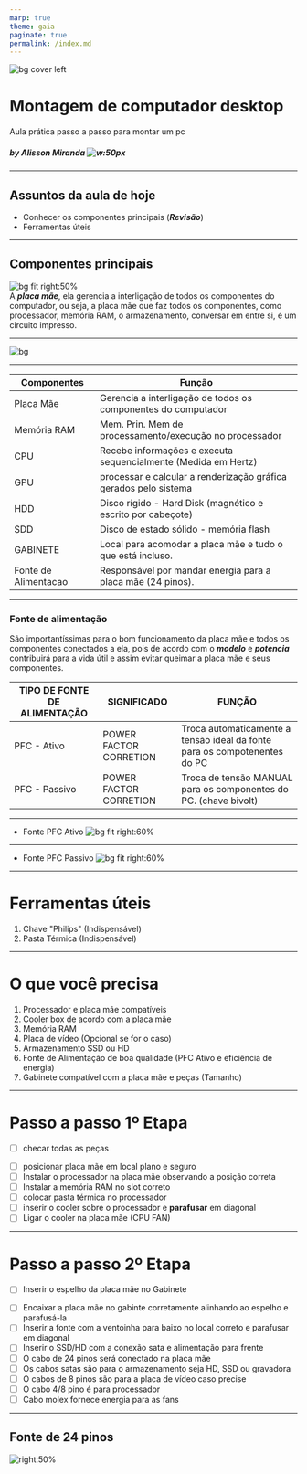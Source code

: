 ```yaml
---
marp: true
theme: gaia
paginate: true
permalink: /index.md
---
```


![bg cover left](https://p2.trrsf.com/image/fget/cf/774/0/images.terra.com/2023/04/21/pc-gamer-thumb-ts56rack6f6u.jpg)

# Montagem de computador desktop

Aula prática passo a passo para montar um pc

##### by Alisson Miranda ![w:50px](professor-no-quadro.png)

---
<!-- _class: topic -->
<style>
    section.topic h2 {
        text-align: center;
        border-top: 5px solid;
        border-bottom: 5px solid;
    }
</style>

## Assuntos da aula de hoje

* Conhecer os componentes principais (**_Revisão_**)
* Ferramentas úteis

---

## Componentes principais

![bg fit right:50%](giphy.gif)  
A **_placa mãe_**, ela gerencia a interligação de todos os componentes do computador, ou seja, a placa mãe que faz todos os componentes, como processador, memória RAM, o armazenamento, conversar em entre si, é um circuito impresso.

---
![bg](placa.png)

---
<!-- _class: invert-->
| Componentes | Função                                                                  |
|-------------|-------------------------------------------------------------------------|
| Placa Mãe   | Gerencia a interligação de todos os componentes do computador           |
| Memória RAM | Mem. Prin. Mem de processamento/execução no processador                 |
| CPU         | Recebe informações e executa sequencialmente (Medida em Hertz)          |
| GPU         | processar e calcular a renderização gráfica gerados pelo sistema |
| HDD         | Disco rígido - Hard Disk (magnético e escrito por cabeçote)             |
| SDD         | Disco de estado sólido - memória flash                                  |
| GABINETE         | Local para acomodar a placa mãe e tudo o que está incluso.                                  |
| Fonte de Alimentacao         | Responsável por mandar energia para a placa mãe (24 pinos).                                  |
---

### Fonte de alimentação

São importantíssimas para o bom funcionamento da placa mãe e todos os componentes conectados a ela, pois de acordo com o **_modelo_** e **_potencia_** contribuirá para a vida útil e assim evitar queimar a placa mãe e seus componentes.

| TIPO DE FONTE DE ALIMENTAÇÃO | SIGNIFICADO            | FUNÇÃO                                                                    |
|------------------------------|------------------------|---------------------------------------------------------------------------|
| PFC - Ativo                  | POWER FACTOR CORRETION | Troca automaticamente a tensão ideal da fonte para os compotenentes do PC |
| PFC - Passivo                | POWER FACTOR CORRETION | Troca de tensão MANUAL para os componentes do PC. (chave bivolt)          |
---

* Fonte PFC Ativo
![bg fit right:60%](image.png)

---

* Fonte PFC Passivo
![bg fit right:60%](image-1.png)

---

# Ferramentas úteis

1. Chave "Philips" (Indispensável)
2. Pasta Térmica (Indispensável)

---

# O que você precisa

1. Processador e placa mãe compatíveis
2. Cooler box de acordo com a placa mãe
3. Memória RAM
4. Placa de vídeo (Opcional se for o caso)
5. Armazenamento SSD ou HD
6. Fonte de Alimentação de boa qualidade (PFC Ativo e eficiência de energia)
7. Gabinete compatível com a placa mãe e peças (Tamanho)

---
<!-- _class: minha_class -->
# Passo a passo 1º Etapa

- [ ] checar todas as peças
* [ ] posicionar placa mãe em local plano e seguro
* [ ] Instalar o processador na placa mãe observando a posição correta
* [ ] Instalar a memória RAM no slot correto
* [ ] colocar pasta térmica no processador
* [ ] inserir o cooler sobre o processador e **parafusar** em diagonal
* [ ] Ligar o cooler na placa mãe (CPU FAN)

---

# Passo a passo 2º Etapa

- [ ] Inserir o espelho da placa mãe no Gabinete
* [ ] Encaixar a placa mãe no gabinte corretamente alinhando ao espelho e parafusá-la
* [ ] Inserir a fonte com a ventoinha para baixo no local correto e parafusar em diagonal
* [ ] Inserir o SSD/HD com a conexão sata e alimentação para frente
* [ ] O cabo de 24 pinos será conectado na placa mãe
* [ ] Os cabos satas são para o armazenamento seja HD, SSD ou gravadora
* [ ] O cabos de 8 pinos são para a placa de vídeo caso precise
* [ ] O cabo 4/8 pino é para processador
* [ ] Cabo molex fornece energia para as fans

---

## Fonte de 24 pinos

![right:50%](image-2.png)
